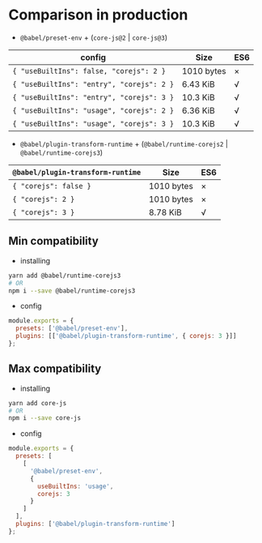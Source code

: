 # Comparison in production

- `@babel/preset-env` + (`core-js@2` | `core-js@3`)

| config                                    | Size       | ES6 |
| ----------------------------------------- | ---------- | --- |
| `{ "useBuiltIns": false, "corejs": 2 }`   | 1010 bytes | ×   |
| `{ "useBuiltIns": "entry", "corejs": 2 }` | 6.43 KiB   | √   |
| `{ "useBuiltIns": "entry", "corejs": 3 }` | 10.3 KiB   | √   |
| `{ "useBuiltIns": "usage", "corejs": 2 }` | 6.36 KiB   | √   |
| `{ "useBuiltIns": "usage", "corejs": 3 }` | 10.3 KiB   | √   |

- `@babel/plugin-transform-runtime` + (`@babel/runtime-corejs2` | `@babel/runtime-corejs3`)

| `@babel/plugin-transform-runtime` | Size       | ES6 |
| --------------------------------- | ---------- | --- |
| `{ "corejs": false }`             | 1010 bytes | ×   |
| `{ "corejs": 2 }`                 | 1010 bytes | ×   |
| `{ "corejs": 3 }`                 | 8.78 KiB   | √   |

## Min compatibility

- installing

```sh
yarn add @babel/runtime-corejs3
# OR
npm i --save @babel/runtime-corejs3
```

- config

```js
module.exports = {
  presets: ['@babel/preset-env'],
  plugins: [['@babel/plugin-transform-runtime', { corejs: 3 }]]
};
```

## Max compatibility

- installing

```sh
yarn add core-js
# OR
npm i --save core-js
```

- config

```js
module.exports = {
  presets: [
    [
      '@babel/preset-env',
      {
        useBuiltIns: 'usage',
        corejs: 3
      }
    ]
  ],
  plugins: ['@babel/plugin-transform-runtime']
};
```

